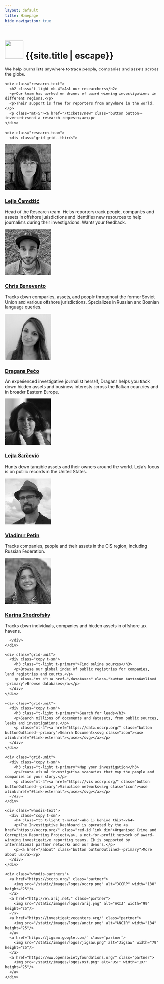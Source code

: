 ```yaml
---
layout: default
title: Homepage
hide_navigation: true
---
```


<div class="hero">
  <div class="wrapper t-center">
    <h1 class="t-normal"><img width="60" height="60" src="https://cdn.occrp.org/common/logo/WhiteTransparent_globe.png" /> {{site.title | escape}}</h1>
    <p>We help journalists anywhere to trace people, companies and assets across the globe.</p>
  </div>
</div>

<div class="b-primary">
<div class="wrapper pt-6 pb-7">
  <div class="research">

    <div class="research-text">
      <h2 class="t-light mb-4">Ask our researchers</h2>
      <p>Our team has worked on dozens of award-winning investigations in different regions.</p>
      <p>Their support is free for reporters from anywhere in the world.</p>
      <p class="mt-5"><a href="/tickets/new" class="button button--inverted">Send a research request</a></p>
    </div>

    <div class="research-team">
      <div class="grid grid--thirds">

<div class="grid-unit">
  <a class="link-hiddenWhite" href="/about/researchers/#lejla-c">
    <img class="face mb-2" src="/static/images/team/lejla-camdzic-500.jpg" alt="Lejla Čamdžić" width="150" height="150" />
    <h3 class="t4 t-light t-center mb-3">Lejla Čamdžić</h3>
  </a>
  <div class="copy t-sm">
    <p>Head of the Research team. Helps reporters track people, companies and assets in offshore jurisdictions and identifies new resources to help journalists during their investigations. Wants your feedback.</p>
  </div>
</div>

<div class="grid-unit">
  <a class="link-hiddenWhite" href="/about/researchers/#chris">
    <img class="face mb-2" src="/static/images/team/chris-benevento-500.jpg" alt="Chris Benevento" width="150" height="150" />
    <h3 class="t4 t-light t-center mb-3">Chris Benevento</h3>
  </a>
  <div class="copy t-sm">
    <p>Tracks down companies, assets, and people throughout the former Soviet Union and various offshore jurisdictions. Specializes in Russian and Bosnian language queries.</p>
  </div>
</div>

<div class="grid-unit">
  <a class="link-hiddenWhite" href="/about/researchers/#dragana">
    <img class="face mb-2" src="/static/images/team/dragana-peco-500.jpg" alt="Dragana Pećo" width="150" height="150" />
    <h3 class="t4 t-light t-center mb-3">Dragana Pećo</h3>
  </a>
  <div class="copy t-sm">
    <p>An experienced investigative journalist herself, Dragana helps you track down hidden assets and business interests across the Balkan countries and in broader Eastern Europe.</p>
  </div>
</div>

<div class="grid-unit">
  <a class="link-hiddenWhite" href="/about/researchers/#lejla-s">
    <img class="face mb-2" src="/static/images/team/lejla-sarcevic-500.jpg" alt="Lejla Sarčević" width="150" height="150" />
    <h3 class="t4 t-light t-center mb-3">Lejla Šarčević</h3>
  </a>
  <div class="copy t-sm">
    <p>Hunts down tangible assets and their owners around the world. Lejla’s focus is on public records in the United States.</p>
  </div>
</div>

<div class="grid-unit">
  <a class="link-hiddenWhite" href="/about/researchers/#vladimir">
    <img class="face mb-2" src="/static/images/team/vladimir-petin-500.jpg" alt="Vladimir Petin" width="150" height="150" />
    <h3 class="t4 t-light t-center mb-3">Vladimir Petin</h3>
  </a>
  <div class="copy t-sm">
    <p>Tracks companies, people and their assets in the CIS region, including Russian Federation.</p>
  </div>
</div>

<div class="grid-unit">
  <a class="link-hiddenWhite" href="/about/researchers/#karina">
    <img class="face mb-2" src="/static/images/team/karina-shedrofsky-500.jpg" alt="Karina Shedrofsky" width="150" height="150" />
    <h3 class="t4 t-light t-center mb-3">Karina Shedrofsky</h3>
  </a>
  <div class="copy t-sm">
    <p>Tracks down individuals, companies and hidden assets in offshore tax havens.</p>
  </div>
</div>

      </div>
    </div>

  </div>
</div>
</div>

<div class="wrapper pt-6 pb-6">
  <div class="grid grid--extra">

    <div class="grid-unit">
      <div class="copy t-sm">
        <h3 class="t-light t-primary">Find online sources</h3>
        <p>Browse our global index of public registries for companies, land registries and courts.</p>
        <p class="mt-4"><a href="/databases" class="button buttonOutlined--primary">Browse databases</a></p>
      </div>
    </div>

    <div class="grid-unit">
      <div class="copy t-sm">
        <h3 class="t-light t-primary">Search for leads</h3>
        <p>Search millions of documents and datasets, from public sources, leaks and investigations.</p>
        <p class="mt-4"><a href="https://data.occrp.org/" class="button buttonOutlined--primary">Search Documents<svg class="icon"><use xlink:href="#link-external"></use></svg></a></p>
      </div>
    </div>

    <div class="grid-unit">
      <div class="copy t-sm">
        <h3 class="t-light t-primary">Map your investigation</h3>
        <p>Create visual investigative scenarios that map the people and companies in your story.</p>
        <p class="mt-4"><a href="https://vis.occrp.org/" class="button buttonOutlined--primary">Visualise networks<svg class="icon"><use xlink:href="#link-external"></use></svg></a></p>
      </div>
    </div>

  </div>
</div>

<div class="wrapper">
  <div class="whodis pt-6 pb-6">

    <div class="whodis-text">
      <div class="copy t-sm">
        <h4 class="t3 t-light t-muted">Who is behind this?</h4>
        <p>The Investigative Dashboard is operated by the <a href="https://occrp.org/" class="red-id link dim">Organised Crime and Corruption Reporting Project</a>, a not-for-profit network of award-winning investigative reporting teams. ID is supported by international partner networks and our donors.</p>
        <p><a href="/about" class="button buttonOutlined--primary">More about us</a></p>
      </div>
    </div>

    <div class="whodis-partners">
      <a href="https://occrp.org/" class="partner">
        <img src="/static/images/logos/occrp.png" alt="OCCRP" width="130" height="25"/>
      </a>
      <a href="http://en.arij.net/" class="partner">
        <img src="/static/images/logos/arij.png" alt="ARIJ" width="99" height="25"/>
      </a>
      <a href="https://investigativecenters.org/" class="partner">
        <img src="/static/images/logos/ancir.png" alt="ANCIR" width="134" height="25"/>
      </a>
      <a href="https://jigsaw.google.com/" class="partner">
        <img src="/static/images/logos/jigsaw.png" alt="Jigsaw" width="79" height="25"/>
      </a>
      <a href="https://www.opensocietyfoundations.org/" class="partner">
        <img src="/static/images/logos/osf.png" alt="OSF" width="107" height="25"/>
      </a>
    </div>

  </div>
</div>
